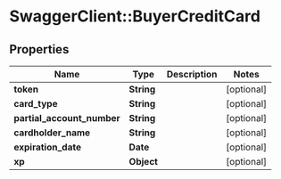 # SwaggerClient::BuyerCreditCard

## Properties
Name | Type | Description | Notes
------------ | ------------- | ------------- | -------------
**token** | **String** |  | [optional] 
**card_type** | **String** |  | [optional] 
**partial_account_number** | **String** |  | [optional] 
**cardholder_name** | **String** |  | [optional] 
**expiration_date** | **Date** |  | [optional] 
**xp** | **Object** |  | [optional] 


